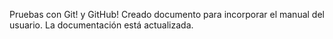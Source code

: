 Pruebas con Git! y GitHub!
Creado documento para incorporar el manual del usuario.
La documentación está actualizada.
